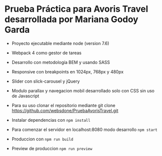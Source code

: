 # Prueba Práctica para Avoris Travel desarrollada por Mariana Godoy Garda

* Proyecto ejecutable mediante node (version 7.6)

* Webpack 4 como gestor de tareas 

* Desarrollo con metodología BEM y usando SASS

* Responsive con breakpoints en 1024px, 768px y 480px

* Slider con slick-carousel y jQuery

* Modulo parallax y navegacion mobil desarrollado solo con CSS sin uso de Javascript

* Para su uso clonar el repositorio mediante git clone https://github.com/websdone/PruebaAvorisTravel.git
 
* Instalar dependencias con ``` npm install ```

* Para comenzar el servidor en localhost:8080 modo desarrollo ``` npm start ``` 

* Produccion con ``` npm run build ```

* Preview de produccion ``` npm run preview ```
